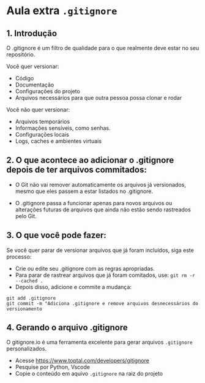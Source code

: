 # Aula extra `.gitignore`

## 1. Introdução 

O .gitignore é um filtro de qualidade para o que realmente deve estar no seu repositório.

Você quer versionar:

- Código
- Documentação
- Configurações do projeto
- Arquivos necessários para que outra pessoa possa clonar e rodar

Você não quer versionar:

- Arquivos temporários
- Informações sensíveis, como senhas.
- Configurações locais
- Logs, caches e ambientes virtuais

## 2. O que acontece ao adicionar o .gitignore depois de ter arquivos commitados:

- O Git não vai remover automaticamente os arquivos já versionados, mesmo que eles passem a estar listados no .gitignore.

- O .gitignore passa a funcionar apenas para novos arquivos ou alterações futuras de arquivos que ainda não estão sendo rastreados pelo Git.

## 3. O que você pode fazer:
Se você quer parar de versionar arquivos que já foram incluídos, siga este processo:

- Crie ou edite seu .gitignore com as regras apropriadas.
- Para parar de rastrear arquivos que já foram comitados, use: `git rm -r --cached .`
- Depois disso, adicione e commite a mudança:
```
git add .gitignore
git commit -m "Adiciona .gitignore e remove arquivos desnecessários do versionamento
```
## 4. Gerando o arquivo .gitignore

O gitignore.io é uma ferramenta excelente para gerar arquivos `.gitignore` personalizados.

- Acesse https://www.toptal.com/developers/gitignore
- Pesquise por Python, Vscode
- Copie o conteúdo em aquivo `.gitignore` na raiz do projeto